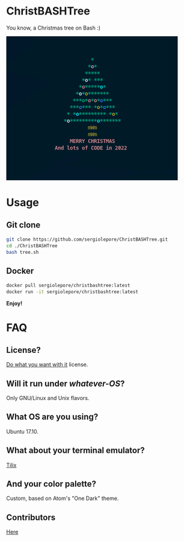 # ChristBASHTree

You know, a Christmas tree on Bash :)

![Video](./assets/output.gif?raw=true)

# Usage

## Git clone

```sh
git clone https://github.com/sergiolepore/ChristBASHTree.git
cd ./ChristBASHTree
bash tree.sh
```

## Docker

```sh
docker pull sergiolepore/christbashtree:latest
docker run -it sergiolepore/christbashtree:latest
```

**Enjoy!**

# FAQ

## License?

[Do what you want with it](./LICENSE) license.

## Will it run under _whatever-OS_?

Only GNU/Linux and Unix flavors.

## What OS are you using?

Ubuntu 17.10.

## What about your terminal emulator?

[Tilix](https://gnunn1.github.io/tilix-web/)

## And your color palette?

Custom, based on Atom's "One Dark" theme.

## Contributors

[Here](https://github.com/sergiolepore/ChristBASHTree/graphs/contributors)
